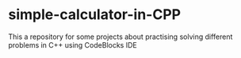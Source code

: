 # simple-calculator-in-CPP
This a repository for some projects about practising solving different problems in C++ using CodeBlocks IDE
